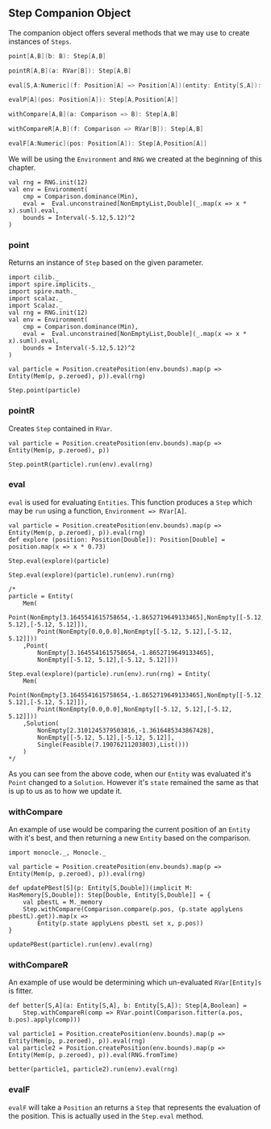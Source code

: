 ## Step Companion Object

The companion object offers several methods that we may use to create instances of `Steps`.

```scala
point[A,B](b: B): Step[A,B]

pointR[A,B](a: RVar[B]): Step[A,B]

eval[S,A:Numeric](f: Position[A] => Position[A])(entity: Entity[S,A]): Step[A,Entity S,A]

evalP[A](pos: Position[A]): Step[A,Position[A]]

withCompare[A,B](a: Comparison => B): Step[A,B]

withCompareR[A,B](f: Comparison => RVar[B]): Step[A,B]

evalF[A:Numeric](pos: Position[A]): Step[A,Position[A]]
```

We will be using the `Environment` and `RNG` we created at the beginning of this chapter.

```
val rng = RNG.init(12)
val env = Environment(
    cmp = Comparison.dominance(Min),
    eval =  Eval.unconstrained[NonEmptyList,Double](_.map(x => x * x).suml).eval,
    bounds = Interval(-5.12,5.12)^2
)
```

### point

Returns an instance of `Step` based on the given parameter.

```tut:book:invisible
import cilib._
import spire.implicits._
import spire.math._
import scalaz._
import Scalaz._
val rng = RNG.init(12)
val env = Environment(
    cmp = Comparison.dominance(Min),
    eval =  Eval.unconstrained[NonEmptyList,Double](_.map(x => x * x).suml).eval,
    bounds = Interval(-5.12,5.12)^2
)
```
```tut:book:silent
val particle = Position.createPosition(env.bounds).map(p => Entity(Mem(p, p.zeroed), p)).eval(rng)
```
```tut:book
Step.point(particle)
```

### pointR

Creates `Step` contained in `RVar`.

```tut:book:silent
val particle = Position.createPosition(env.bounds).map(p => Entity(Mem(p, p.zeroed), p))
```
```tut:book
Step.pointR(particle).run(env).eval(rng)
```

### eval

`eval` is used for evaluating `Entities`.
This function produces a `Step` which may be `run` using a function, `Environment => RVar[A]`.

```tut:book
val particle = Position.createPosition(env.bounds).map(p => Entity(Mem(p, p.zeroed), p)).eval(rng)
def explore (position: Position[Double]): Position[Double] = position.map(x => x * 0.73)

Step.eval(explore)(particle)
```
```tut:book:silent
Step.eval(explore)(particle).run(env).run(rng)

/*
particle = Entity(
    Mem(
        Point(NonEmpty[3.1645541615758654,-1.8652719649133465],NonEmpty[[-5.12, 5.12],[-5.12, 5.12]]),
        Point(NonEmpty[0.0,0.0],NonEmpty[[-5.12, 5.12],[-5.12, 5.12]]))
    ,Point(
        NonEmpty[3.1645541615758654,-1.8652719649133465],
        NonEmpty[[-5.12, 5.12],[-5.12, 5.12]]))

Step.eval(explore)(particle).run(env).run(rng) = Entity(
    Mem(
        Point(NonEmpty[3.1645541615758654,-1.8652719649133465],NonEmpty[[-5.12, 5.12],[-5.12, 5.12]]),
        Point(NonEmpty[0.0,0.0],NonEmpty[[-5.12, 5.12],[-5.12, 5.12]]))
    ,Solution(
        NonEmpty[2.3101245379503816,-1.3616485343867428],
        NonEmpty[[-5.12, 5.12],[-5.12, 5.12]],
        Single(Feasible(7.19076211203803),List()))
    )
*/
```

As you can see from the above code, when our `Entity` was evaluated it's `Point` changed to a `Solution`.
However it's `state` remained the same as that is up to us as to how we update it.

### withCompare

An example of use would be comparing the current position of an `Entity` with it's best, and then returning a new `Entity` based on the comparison.

```tut:book:silent
import monocle._, Monocle._

val particle = Position.createPosition(env.bounds).map(p => Entity(Mem(p, p.zeroed), p)).eval(rng)

def updatePBest[S](p: Entity[S,Double])(implicit M: HasMemory[S,Double]): Step[Double, Entity[S,Double]] = {
    val pbestL = M._memory
    Step.withCompare(Comparison.compare(p.pos, (p.state applyLens pbestL).get)).map(x =>
        Entity(p.state applyLens pbestL set x, p.pos))
}
```
```tut:book
updatePBest(particle).run(env).eval(rng)
```

### withCompareR

An example of use would be determining which un-evaluated `RVar[Entity]s` is fitter.

```tut:book:silent
def better[S,A](a: Entity[S,A], b: Entity[S,A]): Step[A,Boolean] =
    Step.withCompareR(comp => RVar.point(Comparison.fitter(a.pos, b.pos).apply(comp)))

val particle1 = Position.createPosition(env.bounds).map(p => Entity(Mem(p, p.zeroed), p)).eval(rng)
val particle2 = Position.createPosition(env.bounds).map(p => Entity(Mem(p, p.zeroed), p)).eval(RNG.fromTime)
```
```tut:book
better(particle1, particle2).run(env).eval(rng)
```

### evalF

`evalF` will take a `Position` an returns a `Step` that represents the evaluation of the position.
This is actually used in the `Step.eval` method.
